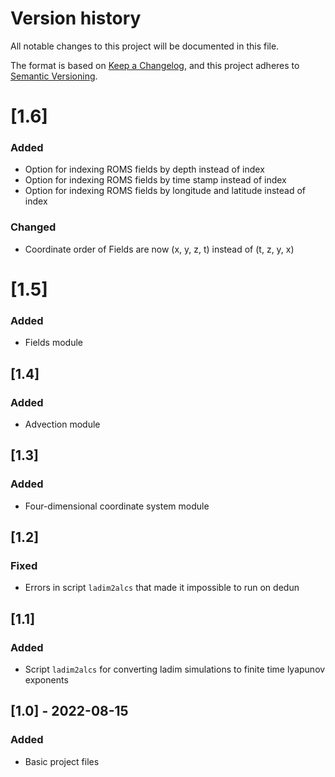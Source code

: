 # Version history
All notable changes to this project will be documented in this file.

The format is based on [Keep a Changelog](https://keepachangelog.com/en/1.0.0/),
and this project adheres to [Semantic Versioning](https://semver.org/spec/v2.0.0.html).

# [1.6]
### Added
- Option for indexing ROMS fields by depth instead of index
- Option for indexing ROMS fields by time stamp instead of index
- Option for indexing ROMS fields by longitude and latitude instead of index
### Changed
- Coordinate order of Fields are now (x, y, z, t) instead of (t, z, y, x)


# [1.5]
### Added
- Fields module

## [1.4]
### Added
- Advection module


## [1.3]
### Added
- Four-dimensional coordinate system module 


## [1.2]
### Fixed
- Errors in script `ladim2alcs` that made it impossible to run on dedun 


## [1.1]
### Added
- Script `ladim2alcs` for converting ladim simulations to finite time lyapunov
  exponents


## [1.0] - 2022-08-15
### Added
- Basic project files
